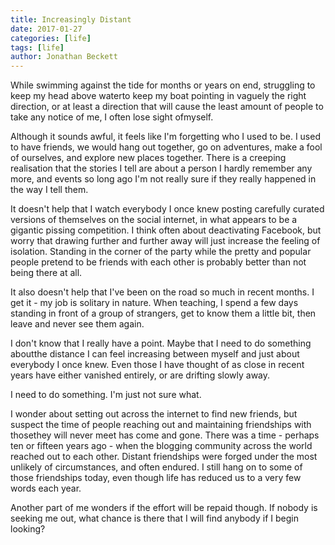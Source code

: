 ```yaml
---
title: Increasingly Distant
date: 2017-01-27
categories: [life]
tags: [life]
author: Jonathan Beckett
---
```


While swimming against the tide for months or years on end, struggling to keep my head above waterto keep my boat pointing in vaguely the right direction, or at least a direction that will cause the least amount of people to take any notice of me, I often lose sight ofmyself.

Although it sounds awful, it feels like I'm forgetting who I used to be. I used to have friends, we would hang out together, go on adventures, make a fool of ourselves, and explore new places together. There is a creeping realisation that the stories I tell are about a person I hardly remember any more, and events so long ago I'm not really sure if they really happened in the way I tell them.

It doesn't help that I watch everybody I once knew posting carefully curated versions of themselves on the social internet, in what appears to be a gigantic pissing competition. I think often about deactivating Facebook, but worry that drawing further and further away will just increase the feeling of isolation. Standing in the corner of the party while the pretty and popular people pretend to be friends with each other is probably better than not being there at all.

It also doesn't help that I've been on the road so much in recent months. I get it - my job is solitary in nature. When teaching, I spend a few days standing in front of a group of strangers, get to know them a little bit, then leave and never see them again.

I don't know that I really have a point. Maybe that I need to do something aboutthe distance I can feel increasing between myself and just about everybody I once knew. Even those I have thought of as close in recent years have either vanished entirely, or are drifting slowly away.

I need to do something. I'm just not sure what.

I wonder about setting out across the internet to find new friends, but suspect the time of people reaching out and maintaining friendships with thosethey will never meet has come and gone. There was a time - perhaps ten or fifteen years ago - when the blogging community across the world reached out to each other. Distant friendships were forged under the most unlikely of circumstances, and often endured. I still hang on to some of those friendships today, even though life has reduced us to a very few words each year.

Another part of me wonders if the effort will be repaid though. If nobody is seeking me out, what chance is there that I will find anybody if I begin looking?